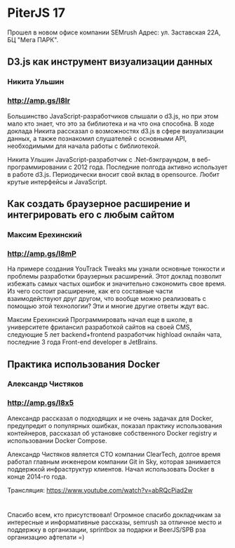 # PiterJS 17
Прошел в новом офисе компании SEMrush
Адрес: ул. Заставская 22А, БЦ "Мега ПАРК".

## D3.js как инструмент визуализации данных
### Никита Ульшин
### http://amp.gs/l8Ir
Большинство JavaScript-разработчиков слышали о d3.js, но при этом мало кто знает, что это за библиотека и на что она способна. В ходе доклада Никита рассказал о возможностях d3.js в сфере визуализации данных, а также познакомил слушателей с основными API, необходимыми для начала работы с библиотекой.

Никита Ульшин JavaScript-разработчик с .Net-бэкграундом, в веб-программировании с 2012 года. Последние полгода активно использует в работе d3.js. Периодически вносит свой вклад в opensource. Любит крутые интерфейсы и JavaScript.

## Как создать браузерное расширение и интегрировать его с любым сайтом
### Максим Ерехинский
### http://amp.gs/l8mP
На примере создания YouTrack Tweaks мы узнали основные тонкости и проблемы разработки браузерных расширений. Этот доклад позволит избежать самых частых ошибок и значительно сэкономить свое время. Из чего состоит расширение, как его составные части взаимодействуют друг другом, что вообще можно реализовать с помощью этой технологии? Эти и многие другие ответы ждут вас.

Максим Ерехинский Программировать начал еще в школе, в университете фрилансил разработкой сайтов на своей CMS, следующие 5 лет backend+frontend разработчик highload онлайн чата, последние 3 года Front-end developer в JetBrains.

## Практика использования Docker
### Александр Чистяков
### http://amp.gs/l8x5
Александр рассказал о подходящих и не очень задачах для Docker, предупредит о популярных ошибках, показал практику использования контейнеров, рассказал об установке собственного Docker registry и использовании Docker Compose.

Александр Чистяков является CTO компании ClearTech, долгое время работал главным инженером компании Git in Sky, которая занимается поддержкой инфраструктур клиентов. Начал использовать Docker в конце 2014-го года.

Трансляция: https://www.youtube.com/watch?v=abRQcPiad2w


#

Спасибо всем, кто присутствовал!
Огромное спасибо докладчикам за интересные и информативные рассказы, semrush за отличное место и поддержку в организации, sprintbox за подарки и BeerJS/SPB pза организацию афтепати =)
